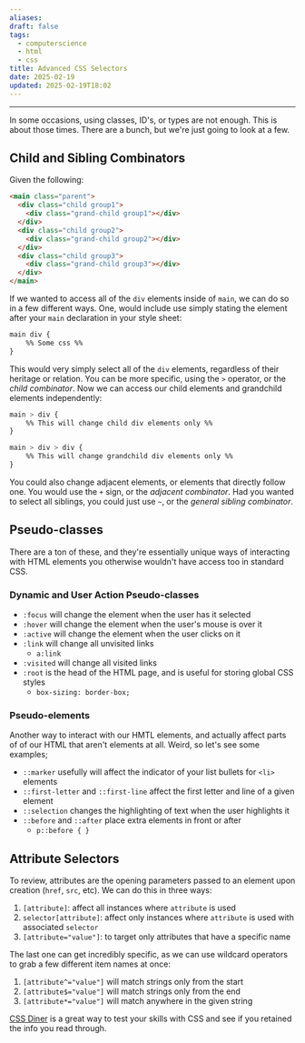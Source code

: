 ```yaml
---
aliases: 
draft: false
tags:
  - computerscience
  - html
  - css
title: Advanced CSS Selectors
date: 2025-02-19
updated: 2025-02-19T18:02
---
```


-------------------------------------------------------------------------------

In some occasions, using classes, ID's, or types are not enough. This is about those times. There are a bunch, but we're just going to look at a few.

## Child and Sibling Combinators

Given the following:

```html
<main class="parent">
  <div class="child group1">
    <div class="grand-child group1"></div>
  </div>
  <div class="child group2">
    <div class="grand-child group2"></div>
  </div>
  <div class="child group3">
    <div class="grand-child group3"></div>
  </div>
</main>
```
<main class="parent">
  <div class="child group1">
    <div class="grand-child group1"></div>
  </div>
  <div class="child group2">
    <div class="grand-child group2"></div>
  </div>
  <div class="child group3">
    <div class="grand-child group3"></div>
  </div>
</main>

If we wanted to access all of the `div` elements inside of `main`, we can do so in a few different ways. One, would include use simply stating the element after your `main` declaration in your style sheet:

```css
main div {
	%% Some css %%
}
```

This would very simply select all of the `div` elements, regardless of their heritage or relation. You can be more specific, using the `>` operator, or the *child combinator*. Now we can access our child elements and grandchild elements independently:

```css
main > div {
	%% This will change child div elements only %%
}

main > div > div {
	%% This will change grandchild div elements only %%
}
```

You could also change adjacent elements, or elements that directly follow one. You would use the `+` sign, or the *adjacent combinator*. Had you wanted to select all siblings, you could just use `~`, or the *general sibling combinator*.


## Pseudo-classes

There are a ton of these, and they're essentially unique ways of interacting with HTML elements you otherwise wouldn't have access too in standard CSS. 

### Dynamic and User Action Pseudo-classes

- `:focus` will change the element when the user has it selected 
- `:hover` will change the element when the user's mouse is over it
- `:active` will change the element when the user clicks on it
- `:link` will change all unvisited links
	- `a:link`
- `:visited` will change all visited links
- `:root` is the head of the HTML page, and is useful for storing global CSS styles
	- `box-sizing: border-box;`


### Pseudo-elements

Another way to interact with our HMTL elements, and actually affect parts of of our HTML that aren't elements at all. Weird, so let's see some examples;

- `::marker` usefully will affect the indicator of your list bullets for `<li>` elements
- `::first-letter` and `::first-line` affect the first letter and line of a given element
- `::selection` changes the highlighting of text when the user highlights it
- `::before` and `::after` place extra elements in front or after
	- `p::before { }`

## Attribute Selectors

To review, attributes are the opening parameters passed to an element upon creation (`href`, `src`, etc). We can do this in three ways:

1. `[attribute]`: affect all instances where `attribute` is used
2. `selector[attribute]`: affect only instances where `attribute` is used with associated `selector`
3. `[attribute="value"]`: to target only attributes that have a specific name


The last one can get incredibly specific, as we can use wildcard operators to grab a few different item names at once:

1. `[attribute^="value"]` will match strings only from the start
2. `[attribute$="value"]` will match strings only from the end
3. `[attribute*="value"]` will match anywhere in the given string

[CSS Diner](https://flukeout.github.io/) is a great way to test your skills with CSS and see if you retained the info you read through.